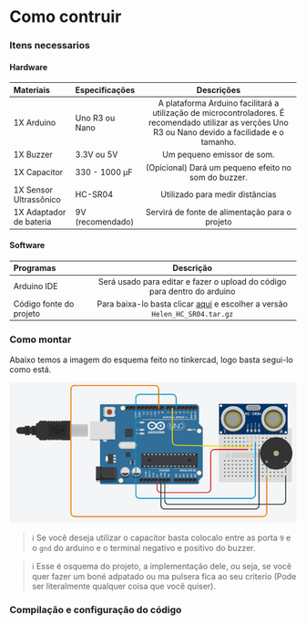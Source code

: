 # Como contruir

### Itens necessarios

#### Hardware

| Materiais              | Especificações | Descrições |
|:-----------------------|:---------------|:--------------------------:|
| 1X Arduino             | Uno R3 ou Nano | A plataforma Arduino facilitará a utilização de microcontroladores. É recomendado utilizar as verções Uno R3 ou Nano devido a facilidade e o tamanho. |
| 1X Buzzer                | 3.3V ou 5V       | Um pequeno emissor de som. |
| 1X Capacitor             | 330 - 1000 µF    | (Opicional) Dará um pequeno efeito no som do buzzer. |
| 1X Sensor Ultrassônico   | HC-SR04          | Utilizado para medir distâncias |
| 1X Adaptador de bateria  | 9V (recomendado) | Servirá de fonte de alimentação para o projeto |

#### Software

| Programas | Descrição |
|:----------|:---------:|
| Arduino IDE | Será usado para editar e fazer o upload do código para dentro do arduino |
| Código fonte do projeto | Para baixa-lo basta clicar [aqui](https://github.com/Samuel-de-Oliveira/Helen/releases) e escolher a versão `Helen_HC_SR04.tar.gz` |

### Como montar

Abaixo temos a imagem do esquema feito no tinkercad, logo basta segui-lo como está.

<img src="Single_HC-SR04-Image.png">

> :information_source: Se você deseja utilizar o capacitor basta colocalo entre as porta `9` e o `gnd` do arduino e o terminal negativo e positivo do buzzer.

> :information_source: Esse é osquema do projeto, a implementação dele, ou seja, se você quer fazer um boné adpatado ou ma pulsera fica ao seu criterio (Pode ser literalmente qualquer coisa que você quiser).

### Compilação e configuração do código
